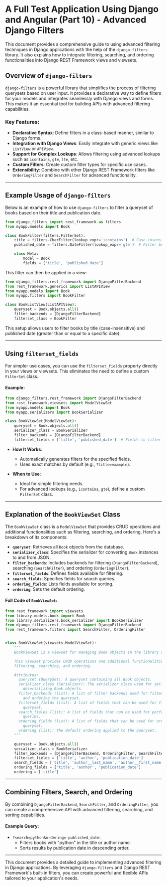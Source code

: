 # A Full Test Application Using Django and Angular (Part 10) - Advanced Django Filters

This document provides a comprehensive guide to using advanced filtering techniques in Django applications with the help of the `django-filters` library. It also explains how to integrate filtering, searching, and ordering functionalities into Django REST Framework views and viewsets.

## Overview of `django-filters`

`django-filters` is a powerful library that simplifies the process of filtering querysets based on user input. It provides a declarative way to define filters for your models and integrates seamlessly with Django views and forms. This makes it an essential tool for building APIs with advanced filtering capabilities.

### Key Features:

- **Declarative Syntax**: Define filters in a class-based manner, similar to Django forms.
- **Integration with Django Views**: Easily integrate with generic views like `ListView` or `APIView`.
- **Support for Complex Lookups**: Allows filtering using advanced lookups such as `icontains`, `gte`, `lte`, etc.
- **Custom Filters**: Create custom filter types for specific use cases.
- **Extensibility**: Combine with other Django REST Framework filters like `OrderingFilter` and `SearchFilter` for advanced functionality.

---

## Example Usage of `django-filters`

Below is an example of how to use `django-filters` to filter a queryset of books based on their title and publication date.

```python
from django_filters import rest_framework as filters
from myapp.models import Book

class BookFilter(filters.FilterSet):
    title = filters.CharFilter(lookup_expr='icontains')  # Case-insensitive title search
    published_date = filters.DateFilter(lookup_expr='gte')  # Filter books published after a specific date

    class Meta:
        model = Book
        fields = ['title', 'published_date']
```

This filter can then be applied in a view:

```python
from django_filters.rest_framework import DjangoFilterBackend
from rest_framework.generics import ListAPIView
from myapp.models import Book
from myapp.filters import BookFilter

class BookListView(ListAPIView):
    queryset = Book.objects.all()
    filter_backends = [DjangoFilterBackend]
    filterset_class = BookFilter
```

This setup allows users to filter books by title (case-insensitive) and published date (greater than or equal to a specific date).

---

## Using `filterset_fields`

For simpler use cases, you can use the `filterset_fields` property directly in your views or viewsets. This eliminates the need to define a custom `FilterSet` class.

#### Example:

```python
from django_filters.rest_framework import DjangoFilterBackend
from rest_framework.viewsets import ModelViewSet
from myapp.models import Book
from myapp.serializers import BookSerializer

class BookViewSet(ModelViewSet):
    queryset = Book.objects.all()
    serializer_class = BookSerializer
    filter_backends = [DjangoFilterBackend]
    filterset_fields = ['title', 'published_date']  # Fields to filter
```

- **How It Works**:

  - Automatically generates filters for the specified fields.
  - Uses exact matches by default (e.g., `?title=example`).

- **When to Use**:
  - Ideal for simple filtering needs.
  - For advanced lookups (e.g., `icontains`, `gte`), define a custom `FilterSet` class.

---

## Explanation of the `BookViewSet` Class

The `BookViewSet` class is a `ModelViewSet` that provides CRUD operations and additional functionalities such as filtering, searching, and ordering. Here's a breakdown of its components:

- **`queryset`**: Retrieves all `Book` objects from the database.
- **`serializer_class`**: Specifies the serializer for converting `Book` instances to and from JSON.
- **`filter_backends`**: Includes backends for filtering (`DjangoFilterBackend`), searching (`SearchFilter`), and ordering (`OrderingFilter`).
- **`filterset_fields`**: Defines fields available for filtering.
- **`search_fields`**: Specifies fields for search queries.
- **`ordering_fields`**: Lists fields available for sorting.
- **`ordering`**: Sets the default ordering.

#### Full Code of `BookViewSet`:

```python
from rest_framework import viewsets
from library.models.book import Book
from library.serializers.book_serializer import BookSerializer
from django_filters.rest_framework import DjangoFilterBackend
from rest_framework.filters import SearchFilter, OrderingFilter


class BookViewSet(viewsets.ModelViewSet):
    """
    BookViewSet is a viewset for managing Book objects in the library application.

    This viewset provides CRUD operations and additional functionalities such as
    filtering, searching, and ordering.

    Attributes:
      queryset (QuerySet): A queryset containing all Book objects.
      serializer_class (Serializer): The serializer class used for serializing and
        deserializing Book objects.
      filter_backends (list): A list of filter backends used for filtering, searching,
        and ordering the queryset.
      filterset_fields (list): A list of fields that can be used for filtering the
        queryset.
      search_fields (list): A list of fields that can be used for performing search
        queries.
      ordering_fields (list): A list of fields that can be used for ordering the
        queryset.
      ordering (list): The default ordering applied to the queryset.
    """

    queryset = Book.objects.all()
    serializer_class = BookSerializer
    filter_backends = [DjangoFilterBackend, OrderingFilter, SearchFilter]
    filterset_fields = ['title', 'author', 'publication_date']
    search_fields = ['title', 'author__last_name', 'author__first_name']
    ordering_fields = ['title', 'author', 'publication_date']
    ordering = ['title']
```

---

## Combining Filters, Search, and Ordering

By combining `DjangoFilterBackend`, `SearchFilter`, and `OrderingFilter`, you can create a comprehensive API with advanced filtering, searching, and sorting capabilities.

#### Example Query:

- `?search=python&ordering=-published_date`:
  - Filters books with "python" in the title or author name.
  - Sorts results by publication date in descending order.

---

This document provides a detailed guide to implementing advanced filtering in Django applications. By leveraging `django-filters` and Django REST Framework's built-in filters, you can create powerful and flexible APIs tailored to your application's needs.
